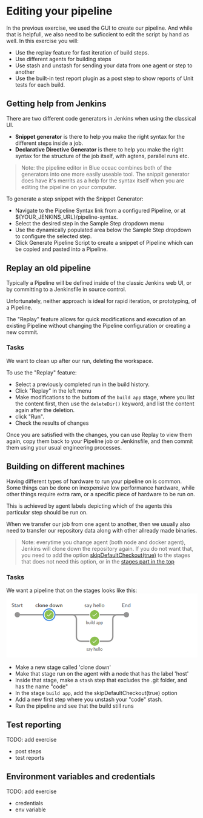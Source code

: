 
# Editing your pipeline

In the previous exercise, we used the GUI to create our pipeline. And while that is helpfull, we also need to be suficcient to edit the script by hand as well.
In this exercise you will:

* Use the replay feature for fast iteration of build steps.
* Use different agents for building steps
* Use stash and unstash for sending your data from one agent or step to another
* Use the built-in test report plugin as a post step to show reports of Unit tests for each build.

## Getting help from Jenkins

There are two different code generators in Jenkins when using the classical UI.

* **Snippet generator** is there to help you make the right syntax for the different steps inside a job.
* **Declarative Directive Generator** is there to help you make the right syntax for the structure of the job itself, with agtens, parallel runs etc.

> Note: the pipeline editor in Blue oceac combines both of the generators into one more easily useable tool. The snippit generator does have it's merrits as a help for the syntax itself when you are editing the pipeline on your computer.

To generate a step snippet with the Snippet Generator:

* Navigate to the Pipeline Syntax link from a configured Pipeline, or at ${YOUR_JENKINS_URL}/pipeline-syntax.
* Select the desired step in the Sample Step dropdown menu
* Use the dynamically populated area below the Sample Step dropdown to configure the selected step.
* Click Generate Pipeline Script to create a snippet of Pipeline which can be copied and pasted into a Pipeline.

## Replay an old pipeline

Typically a Pipeline will be defined inside of the classic Jenkins web UI, or by committing to a Jenkinsfile in source control.

Unfortunately, neither approach is ideal for rapid iteration, or prototyping, of a Pipeline.

The "Replay" feature allows for quick modifications and execution of an existing Pipeline without changing the Pipeline configuration or creating a new commit.

### Tasks

We want to clean up after our run, deleting the workspace.

To use the "Replay" feature:

* Select a previously completed run in the build history.
* Click "Replay" in the left menu
* Make modifications to the buttom of the `build app` stage, where you list the content first, then use the `deleteDir()` keyword, and list the content again after the deletion.
* click "Run".
* Check the results of changes

Once you are satisfied with the changes, you can use Replay to view them again, copy them back to your Pipeline job or Jenkinsfile, and then commit them using your usual engineering processes.

## Building on different machines

Having different types of hardware to run your pipeline on is common. Some things can be done on inexpensive low performance hardware, while other things require extra ram, or a specific piece of hardware to be run on.

This is achieved by agent labels depicting which of the agents this particular step should be run on.

When we transfer our job from one agent to another, then we usually also need to transfer our repository data along with other allready made binaries.

> Note: everytime you change agent (both node and docker agent), Jenkins will clone down the repository again. If you do not want that, you need to add the option [skipDefaultCheckout(true)](https://jenkins.io/doc/book/pipeline/syntax/#options) to the stages that does not need this option, or in the [stages part in the top](https://jenkins.io/blog/2018/04/09/whats-in-declarative/#new-options)

### Tasks

We want a pipeline that on the stages looks like this:
![Stages](../img/stages02.png)

* Make a new stage called 'clone down'
* Make that stage run on the agent with a node that has the label 'host'
* Inside that stage, make a `stash` step that excludes the .git folder, and has the name "code"
* In the stage `build app`, add the skipDefaultCheckout(true) option
* Add a new first step where you unstash your "code" stash.
* Run the pipeline and see that the build still runs

## Test reporting

TODO: add exercise

* post steps
* test reports

## Environment variables and credentials

TODO: add exercise

* credentials
* env variable
